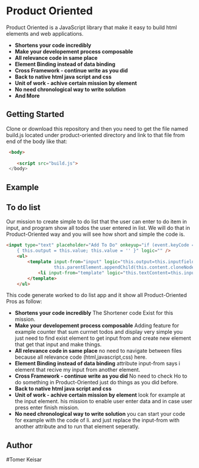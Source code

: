 # Product Oriented

Product Oriented is a JavaScript library that make it easy to build html elements and web applications.

* **Shortens your code incredibly**
* **Make your developement process composable**
* **All relevance code in same place** 
* **Element Binding instead of data binding**
* **Cross Framework -  continue write as you did**
* **Back to native html java script and css** 
* **Unit of work - achive certain mission by element** 
* **No need chronological way to write solution**
* **And More**


## Getting Started
Clone or download this repository and then you need to get the file named
build.js located under product-oriented directory  and link to that file from end of the body like that:
```html
 <body>
 
    <script src="build.js">
 </body>
```
## Example
## To do list
Our mission to create simple to do list that the user can enter to do item in input, and program show all todos the user entered in list.
We will do that in Product-Oriented way and you will see how short and simple the code is.
```html
<input type="text" placeholder="Add To Do" onkeyup="if (event.keyCode === 13 && this.value)
    { this.output = this.value; this.value = '' }" logic="" />
    <ul>
        <template input-from="input" logic="this.output=this.inputfield;
                  this.parentElement.appendChild(this.content.cloneNode(true));">
            <li input-from="template" logic="this.textContent=this.inputfield"></li>
        </template>
    </ul>
```
This code generate worked to do list app and it show all Product-Oriented Pros as follow:
* **Shortens your code incredibly** The Shortener code Exist for this mission.
* **Make your developement process composable** Adding feature for example counter that sum currnet todos and display very simple you just need to find exist element to get input from and create new element that get that input and make things. 
* **All relevance code in same place** no need to navigate between files because all relevance code (html,javascript,css) here.  
* **Element Binding instead of data binding** attribute input-from says i element that recive my input from another element.
* **Cross Framework -  continue write as you did** No need to check Ho to do something in Product-Oriented just do things as you did before.
* **Back to native html java script and css**  
* **Unit of work - achive certain mission by element** look for example at the input element. his mission to enable user enter data and in case user press enter finish mission. 
* **No need chronological way to write solution** you can start your code for example with the code of li. and just replace the input-from with another attribute and to run that element seperatly.




 

## Author

#Tomer Keisar  


